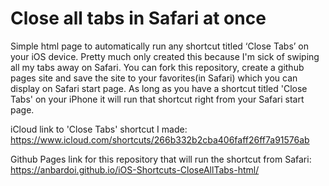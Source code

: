 # **Close all tabs in Safari at once**

Simple html page to automatically run any shortcut titled ‘Close Tabs’ on your iOS device. Pretty much only created this because I'm sick of swiping all my tabs away on Safari. You can fork this repository, create a github pages site and save the site to your favorites(in Safari) which you can display on Safari start page. As long as you have a shortcut titled 'Close Tabs' on your iPhone it will run that shortcut right from your Safari start page.

iCloud link to 'Close Tabs' shortcut I made: 
https://www.icloud.com/shortcuts/266b332b2cba406faff26ff7a91576ab

Github Pages link for this repository that will run the shortcut from Safari:
https://anbardoi.github.io/iOS-Shortcuts-CloseAllTabs-html/
